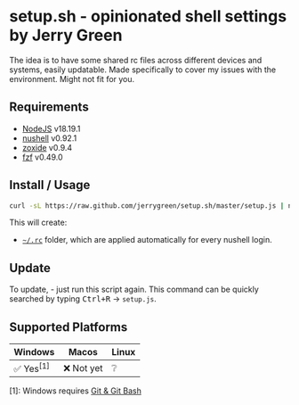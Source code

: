 # setup.sh - opinionated shell settings by Jerry Green

The idea is to have some shared rc files across different devices and systems, easily updatable.
Made specifically to cover my issues with the environment. Might not fit for you.

## Requirements

- [NodeJS](https://nodejs.org) v18.19.1
- [nushell](https://www.nushell.sh) v0.92.1
- [zoxide](https://github.com/ajeetdsouza/zoxide) v0.9.4
- [fzf](https://github.com/junegunn/fzf) v0.49.0

## Install / Usage

```bash
curl -sL https://raw.github.com/jerrygreen/setup.sh/master/setup.js | node
```

This will create:

<!-- - [`~/bin`](https://github.com/jerrygreen/setup.sh/tree/master/bin) folder, with some useful functions accessible as commands in bash -->
- [`~/.rc`](https://github.com/jerrygreen/setup.sh/tree/master/rc) folder, which are applied automatically for every nushell login.

<!-- Note: [`rc-once`](https://github.com/jerrygreen/setup.sh/tree/master/.rc-once) folder isn't copied to your system: those settings are set only during installation! -->

## Update

To update, - just run this script again. This command can be quickly searched by typing <kbd>Ctrl+R</kbd> -> `setup.js`.

## Supported Platforms

| Windows              | Macos  | Linux |
| -------------------- | ------ | ----- |
| ✅ Yes<sup>[1]</sup> | ❌ Not yet | ❔    |

[1]: Windows requires [Git & Git Bash](https://git-scm.com/downloads)
